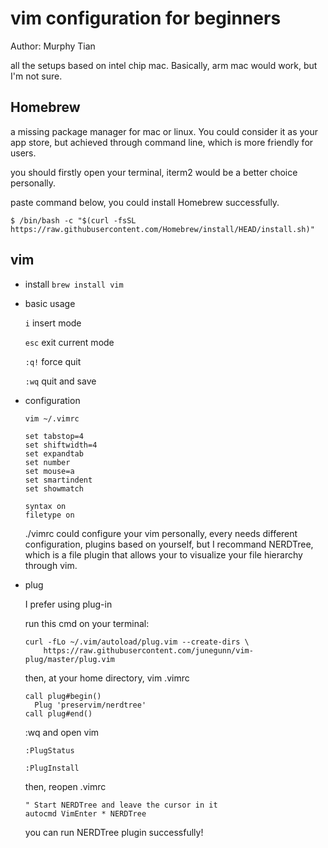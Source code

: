 # vim configuration for beginners

Author: Murphy Tian

all the setups based on intel chip mac. Basically, arm mac would work, but I'm not sure.

## Homebrew

a missing package manager for mac or linux. You could consider it as your app store, but achieved through command line, which is more friendly for users.

you should firstly open your terminal, iterm2 would be a better choice personally.

paste command below, you could install Homebrew successfully.

```shell
$ /bin/bash -c "$(curl -fsSL https://raw.githubusercontent.com/Homebrew/install/HEAD/install.sh)"
```

## vim

- install `brew install vim`

- basic usage

  `i` insert mode

  `esc` exit current mode

  `:q!` force quit

  `:wq` quit and save  

- configuration

  `vim ~/.vimrc` 

  ```
  set tabstop=4
  set shiftwidth=4
  set expandtab
  set number
  set mouse=a
  set smartindent
  set showmatch
  
  syntax on
  filetype on
  ```

  ./vimrc could configure your vim personally, every needs different configuration, plugins based on yourself, but I recommand NERDTree, which is a file plugin that allows your to visualize your file hierarchy through vim.
  
- plug

  I prefer using plug-in

  run this cmd on your terminal:
  
  ```
  curl -fLo ~/.vim/autoload/plug.vim --create-dirs \
      https://raw.githubusercontent.com/junegunn/vim-plug/master/plug.vim
  ```
  
  then, at your home directory, vim .vimrc
  
  ```
  call plug#begin()
  	Plug 'preservim/nerdtree'
  call plug#end()
  ```
  
  :wq and open vim
  
  `:PlugStatus`
  
  `:PlugInstall`
  
  then, reopen .vimrc
  
  ```
  " Start NERDTree and leave the cursor in it
  autocmd VimEnter * NERDTree
  ```
  
  you can run NERDTree plugin successfully!
